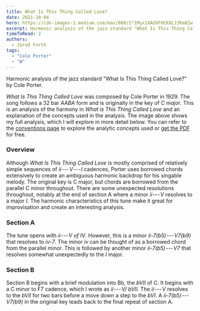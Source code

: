 ```yaml
---
title: What Is This Thing Called Love?
date: 2021-10-04
hero: https://cdn-images-1.medium.com/max/800/1*1Myx1XAUhF0CKXLJJKm82w.png
excerpt: Harmonic analysis of the jazz standard "What Is This Thing Called Love?" by Cole Porter.
timeToRead: 2
authors:
  - Jared Forth
tags:
  - "Cole Porter"
  - "W"
---
```


Harmonic analysis of the jazz standard "What Is This Thing Called Love?" by Cole Porter.

<!--more-->

*What Is This Thing Called Love* was composed by Cole Porter in 1929. The song follows a 32 bar *AABA* form and is originally in the key of *C major*. This is an analysis of the harmony in *What is This Thing Called Love* and an explanation of the concepts used in the analysis. The image above shows my full analysis, which I will explore in more detail below. You can refer to the [conventions page](https://jazztheory.co/conventions-theory/) to explore the analytic concepts used or [get the PDF](https://jaredforth.gumroad.com/l/wittcl) for free.

### Overview

Although *What Is This Thing Called Love* is mostly comprised of relatively simple sequences of *ii --- V --- I* cadences, Porter uses borrowed chords extensively to create an ambiguous harmonic backdrop for his singable melody. The original key is C major, but chords are borrowed from the parallel C minor throughout. There are some unexpected resolutions throughout, notably at the end of section A where a minor *ii --- V* resolves to a major *I*. The harmonic characteristics of this tune make it great for improvisation and create an interesting analysis. 

### Section A

The tune opens with *ii --- V of IV*. However, this is a minor *ii-7(b5) --- V7(b9)* that resolves to *iv-7*. The minor *iv* can be thought of as a borrowed chord from the parallel minor. This is followed by another minor *ii-7(b5) --- V7* that resolves somewhat unexpectedly to the *I* major. 

### Section B

Section B begins with a brief modulation into Bb, the *bVII* of C. It begins with a C minor to F7 cadence, which I wrote as *ii --- V/ bVII.* The *ii --- V* resolves to the *bVII* for two bars before a move down a step to the *bVI*. A *ii-7(b5) --- V7(b9)* in the original key leads back to the final repeat of section A.